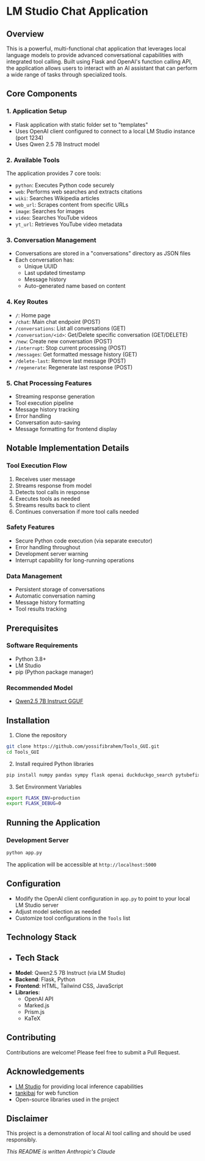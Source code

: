 # LM Studio Chat Application

## Overview

This is a powerful, multi-functional chat application that leverages local language models to provide advanced conversational capabilities with integrated tool calling. Built using Flask and OpenAI's function calling API, the application allows users to interact with an AI assistant that can perform a wide range of tasks through specialized tools.

## Core Components

### 1. Application Setup
- Flask application with static folder set to "templates"
- Uses OpenAI client configured to connect to a local LM Studio instance (port 1234)
- Uses Qwen 2.5 7B Instruct model

### 2. Available Tools
The application provides 7 core tools:
- `python`: Executes Python code securely
- `web`: Performs web searches and extracts citations
- `wiki`: Searches Wikipedia articles
- `web_url`: Scrapes content from specific URLs
- `image`: Searches for images
- `video`: Searches YouTube videos
- `yt_url`: Retrieves YouTube video metadata

### 3. Conversation Management
- Conversations are stored in a "conversations" directory as JSON files
- Each conversation has:
  - Unique UUID
  - Last updated timestamp
  - Message history
  - Auto-generated name based on content

### 4. Key Routes
- `/`: Home page
- `/chat`: Main chat endpoint (POST)
- `/conversations`: List all conversations (GET)
- `/conversation/<id>`: Get/Delete specific conversation (GET/DELETE)
- `/new`: Create new conversation (POST)
- `/interrupt`: Stop current processing (POST)
- `/messages`: Get formatted message history (GET)
- `/delete-last`: Remove last message (POST)
- `/regenerate`: Regenerate last response (POST)

### 5. Chat Processing Features
- Streaming response generation
- Tool execution pipeline
- Message history tracking
- Error handling
- Conversation auto-saving
- Message formatting for frontend display

## Notable Implementation Details

### Tool Execution Flow
1. Receives user message
2. Streams response from model
3. Detects tool calls in response
4. Executes tools as needed
5. Streams results back to client
6. Continues conversation if more tool calls needed

### Safety Features
- Secure Python code execution (via separate executor)
- Error handling throughout
- Development server warning
- Interrupt capability for long-running operations

### Data Management
- Persistent storage of conversations
- Automatic conversation naming
- Message history formatting
- Tool results tracking

## Prerequisites

### Software Requirements
- Python 3.8+
- LM Studio
- pip (Python package manager)

### Recommended Model
- [Qwen2.5 7B Instruct GGUF](https://huggingface.co/lmstudio-community/Qwen2.5-7B-Instruct-GGUF)

## Installation

1. Clone the repository
```bash
git clone https://github.com/yossifibrahem/Tools_GUI.git
cd Tools_GUI
```

2. Install required Python libraries
```bash
pip install numpy pandas sympy flask openai duckduckgo_search pytubefix youtube_transcript_api waitress
```

3. Set Environment Variables
```bash
export FLASK_ENV=production
export FLASK_DEBUG=0
```

## Running the Application

### Development Server
```bash
python app.py
```

The application will be accessible at `http://localhost:5000`

## Configuration

- Modify the OpenAI client configuration in `app.py` to point to your local LM Studio server
- Adjust model selection as needed
- Customize tool configurations in the `Tools` list

## Technology Stack

- ## Tech Stack
- **Model**: Qwen2.5 7B Instruct (via LM Studio)
- **Backend**: Flask, Python
- **Frontend**: HTML, Tailwind CSS, JavaScript
- **Libraries**: 
  - OpenAI API
  - Marked.js
  - Prism.js
  - KaTeX

## Contributing

Contributions are welcome! Please feel free to submit a Pull Request.

## Acknowledgements

- [LM Studio](https://lmstudio.ai/) for providing local inference capabilities
- [tankibaj](https://github.com/tankibaj/azure-openai-function-calling/tree/main) for web function
- Open-source libraries used in the project

## Disclaimer

This project is a demonstration of local AI tool calling and should be used responsibly.

*This README is written Anthropic's Claude*